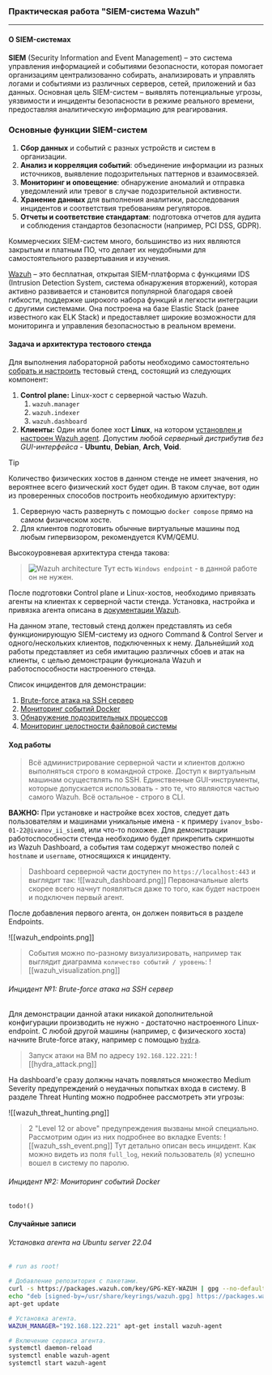 ### Практическая работа "SIEM-система Wazuh"

---

#### О SIEM-системах

**SIEM** (Security Information and Event Management) – это система управления информацией и событиями безопасности, которая помогает организациям централизованно собирать, анализировать и управлять логами и событиями из различных серверов, сетей, приложений и баз данных. Основная цель SIEM-систем – выявлять потенциальные угрозы, уязвимости и инциденты безопасности в режиме реального времени, предоставляя аналитическую информацию для реагирования.

### Основные функции SIEM-систем

1. **Сбор данных** и событий с разных устройств и систем в организации.
2. **Анализ и корреляция событий**: объединение информации из разных источников, выявление подозрительных паттернов и взаимосвязей.
3. **Мониторинг и оповещение**: обнаружение аномалий и отправка уведомлений или тревог в случае подозрительной активности.
4. **Хранение данных** для выполнения аналитики, расследования инцидентов и соответствия требованиям регуляторов.
5. **Отчеты и соответствие стандартам**: подготовка отчетов для аудита и соблюдения стандартов безопасности (например, PCI DSS, GDPR).

Коммерческих SIEM-систем много, большинство из них являются закрытым и платным ПО, что делает их неудобными для самостоятельного развертывания и изучения.

[Wazuh](https://wazuh.com) – это бесплатная, открытая SIEM-платформа с функциями IDS (Intrusion Detection System, система обнаружения вторжений), которая активно развивается и становится популярной благодаря своей гибкости, поддержке широкого набора функций и легкости интеграции с другими системами. Она построена на базе Elastic Stack (ранее известного как ELK Stack) и предоставляет широкие возможности для мониторинга и управления безопасностью в реальном времени.

#### Задача и архитектура тестового стенда

Для выполнения лабораторной работы необходимо самостоятельно [собрать и настроить](https://documentation.wazuh.com/current/installation-guide/index.html) тестовый стенд, состоящий из следующих компонент:

1. **Control plane:** Linux-хост с серверной частью Wazuh.
    1. `wazuh.manager`
    2. `wazuh.indexer`
    3. `wazuh.dashboard`
2. **Клиенты:** Один или более хост **Linux**, на котором [установлен и настроен Wazuh agent](https://documentation.wazuh.com/current/installation-guide/wazuh-agent/index.html). Допустим любой *серверный дистрибутив без GUI-интерфейса* - **Ubuntu**, **Debian**, **Arch**, **Void**.

> [!TIP]
> Количество физических хостов в данном стенде не имеет значения, но вероятнее всего физический хост будет один. В таком случае, вот один из проверенных способов построить необходимую архитектуру:
> 1. Серверную часть развернуть с помощью `docker compose` прямо на самом физическом хосте.
> 2. Для клиентов подготовить обычные виртуальные машины под любым гипервизором, рекомендуется KVM/QEMU.

Высокоуровневая архитектура стенда такова:

> ![Wazuh architecture](https://documentation.wazuh.com/current/_images/poc-lab-env-arch1.png)
> Тут есть `Windows endpoint` - в данной работе он не нужен.

После подготовки Control plane и Linux-хостов, необходимо привязать агенты на клиентах к серверной части стенда. Установка, настройка и привязка агента описана в [документации Wazuh](https://documentation.wazuh.com/current/user-manual/agent/index.html).

На данном этапе, тестовый стенд должен представлять из себя функционирующую SIEM-систему из одного Command & Control Server и одного/нескольких клиентов, подключенных к нему. Дальнейший ход работы представляет из себя имитацию различных сбоев и атак на клиенты, с целью демонстрации функционала Wazuh и работоспособности настроенного стенда.

Список инцидентов для демонстрации:

1. [Brute-force атака на SSH сервер](https://documentation.wazuh.com/current/proof-of-concept-guide/detect-brute-force-attack.html)
2. [Мониторинг событий Docker](https://documentation.wazuh.com/current/proof-of-concept-guide/monitoring-docker.html)
3. [Обнаружение подозрительных процессов](https://documentation.wazuh.com/current/proof-of-concept-guide/detect-unauthorized-processes-netcat.html)
4. [Мониторинг целостности файловой системы](https://documentation.wazuh.com/current/proof-of-concept-guide/poc-file-integrity-monitoring.html)

#### Ход работы

> Всё администрирование серверной части и клиентов должно выполняться строго в командной строке. Доступ к виртуальным машинам осуществлять по SSH.
> Единственные GUI-инструменты, которые допускается использовать - это те, что являются частью самого Wazuh. Всё остальное - строго в CLI.

**ВАЖНО:** При установке и настройке всех хостов, следует дать пользователям и машинами уникальные имена - к примеру `ivanov_bsbo-01-22@ivanov_ii_siem0`, или что-то похожее. Для демонстрации работоспособности стенда необходимо будет прикрепить скриншоты из Wazuh Dashboard, а события там содержут множество полей с `hostname` и `username`, относящихся к инциденту.

> Dashboard серверной части доступен по `https://localhost:443` и выглядит так:
> ![[wazuh_dashboard.png]]
> Первоначальные alerts скорее всего начнут появляться даже то того, как будет настроен и подключен первый агент.

После добавления первого агента, он должен появиться в разделе Endpoints.

![[wazuh_endpoints.png]]

> События можно по-разному визуализировать, например так выглядит диаграмма `количество событий / уровень`:
> ![[wazuh_visualization.png]]

###### Инцидент №1: Brute-force атака на SSH сервер

Для демонстрации данной атаки никакой дополнительной конфигурации производить не нужно - достаточно настроенного Linux-endpoint. С любой другой машины (например, с физического хоста) начните Brute-force атаку, например с помощью [`hydra`](https://github.com/vanhauser-thc/thc-hydra). 

> Запуск атаки на ВМ по адресу `192.168.122.221`:
> ![[hydra_attack.png]]

На dashboard'е сразу должны начать появляться множество Medium Severity предупреждений о неудачных попытках входа в систему. В разделе Threat Hunting можно подробнее рассмотреть эти угрозы:

![[wazuh_threat_hunting.png]]

> 2 "Level 12 or above" предупреждения вызваны мной специально. Рассмотрим один из них подробнее во вкладке Events:
> ![[wazuh_ssh_event.png]]
> Тут детально описан весь инцидент. Как можно видеть из поля `full_log`, некий пользователь (я) успешно вошел в систему по паролю.

###### Инцидент №2: Мониторинг событий Docker

`todo!()`

#### Случайные записи

###### Установка агента на Ubuntu server 22.04

```bash
# run as root!

# Добавление репозитория с пакетами.
curl -s https://packages.wazuh.com/key/GPG-KEY-WAZUH | gpg --no-default-keyring --keyring gnupg-ring:/usr/share/keyrings/wazuh.gpg --import && chmod 644 /usr/share/keyrings/wazuh.gpg
echo "deb [signed-by=/usr/share/keyrings/wazuh.gpg] https://packages.wazuh.com/4.x/apt/ stable main" | tee -a /etc/apt/sources.list.d/wazuh.list
apt-get update

# Установка агента.
WAZUH_MANAGER="192.168.122.221" apt-get install wazuh-agent

# Включение сервиса агента.
systemctl daemon-reload
systemctl enable wazuh-agent
systemctl start wazuh-agent
```
